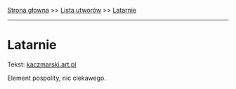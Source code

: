 [Strona głowna](../index.md) >> [Lista utworów](../list.md) >> [Latarnie](247.md)

---

# Latarnie

Tekst: [kaczmarski.art.pl](https://www.kaczmarski.art.pl/tworczosc/wiersze/latarnie/)

Element pospolity, nic ciekawego.